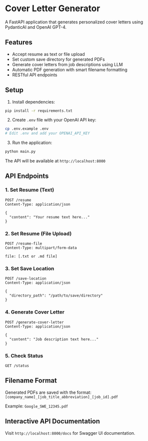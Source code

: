 # Cover Letter Generator

A FastAPI application that generates personalized cover letters using PydanticAI and OpenAI GPT-4.

## Features

- Accept resume as text or file upload
- Set custom save directory for generated PDFs
- Generate cover letters from job descriptions using LLM
- Automatic PDF generation with smart filename formatting
- RESTful API endpoints

## Setup

1. Install dependencies:
```bash
pip install -r requirements.txt
```

2. Create `.env` file with your OpenAI API key:
```bash
cp .env.example .env
# Edit .env and add your OPENAI_API_KEY
```

3. Run the application:
```bash
python main.py
```

The API will be available at `http://localhost:8000`

## API Endpoints

### 1. Set Resume (Text)
```
POST /resume
Content-Type: application/json

{
  "content": "Your resume text here..."
}
```

### 2. Set Resume (File Upload)
```
POST /resume-file
Content-Type: multipart/form-data

file: [.txt or .md file]
```

### 3. Set Save Location
```
POST /save-location
Content-Type: application/json

{
  "directory_path": "/path/to/save/directory"
}
```

### 4. Generate Cover Letter
```
POST /generate-cover-letter
Content-Type: application/json

{
  "content": "Job description text here..."
}
```

### 5. Check Status
```
GET /status
```

## Filename Format

Generated PDFs are saved with the format:
`[company_name]_[job_title_abbreviation]_[job_id].pdf`

Example: `Google_SWE_12345.pdf`

## Interactive API Documentation

Visit `http://localhost:8000/docs` for Swagger UI documentation.